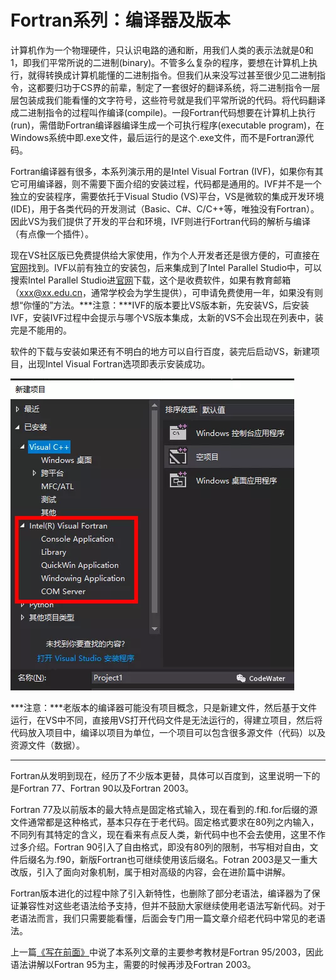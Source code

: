 # Fortran系列：编译器及版本

计算机作为一个物理硬件，只认识电路的通和断，用我们人类的表示法就是0和1，即我们平常所说的二进制(binary)。不管多么复杂的程序，要想在计算机上执行，就得转换成计算机能懂的二进制指令。但我们从来没写过甚至很少见二进制指令，这都要归功于CS界的前辈，制定了一套很好的翻译系统，将二进制指令一层层包装成我们能看懂的文字符号，这些符号就是我们平常所说的代码。将代码翻译成二进制指令的过程叫作编译(compile)。一段Fortran代码想要在计算机上执行(run)，需借助Fortran编译器编译生成一个可执行程序(executable program)，在Windows系统中即.exe文件，最后运行的是这个.exe文件，而不是Fortran源代码。



Fortran编译器有很多，本系列演示用的是Intel Visual Fortran (IVF)，如果你有其它可用编译器，则不需要下面介绍的安装过程，代码都是通用的。IVF并不是一个独立的安装程序，需要依托于Visual Studio (VS)平台，VS是微软的集成开发环境(IDE)，用于各类代码的开发测试（Basic、C#、C/C++等，唯独没有Fortran）。因此VS为我们提供了开发的平台和环境，IVF则进行Fortran代码的解析与编译（有点像一个插件）。



现在VS社区版已免费提供给大家使用，作为个人开发者还是很方便的，可直接在[官网](https://visualstudio.microsoft.com/zh-hans/downloads/)找到。IVF以前有独立的安装包，后来集成到了Intel Parallel Studio中，可以搜索Intel Parallel Studio进[官网](https://software.intel.com/en-us/parallel-studio-xe)下载，这个是收费软件，如果有教育邮箱（xxx@xx.edu.cn，通常学校会为学生提供），可申请免费使用一年，如果没有则想“你懂的”方法。***注意：***IVF的版本要比VS版本新，先安装VS，后安装IVF，安装IVF过程中会提示与哪个VS版本集成，太新的VS不会出现在列表中，装完是不能用的。



软件的下载与安装如果还有不明白的地方可以自行百度，装完后启动VS，新建项目，出现Intel Visual Fortran选项即表示安装成功。

![img](attachments/Fortran系列：编译器及版本01.webp)

***注意：***老版本的编译器可能没有项目概念，只是新建文件，然后基于文件运行，在VS中不同，直接用VS打开代码文件是无法运行的，得建立项目，然后将代码放入项目中，编译以项目为单位，一个项目可以包含很多源文件（代码）以及资源文件（数据）。



------



Fortran从发明到现在，经历了不少版本更替，具体可以百度到，这里说明一下的是Fortran 77、Fortran 90以及Fortran 2003。



Fortran 77及以前版本的最大特点是固定格式输入，现在看到的.f和.for后缀的源文件通常都是这种格式，基本只存在于老代码。固定格式要求在80列之内输入，不同列有其特定的含义，现在看来有点反人类，新代码中也不会去使用，这里不作过多介绍。Fortran 90引入了自由格式，即没有80列的限制，书写相对自由，文件后缀名为.f90，新版Fortran也可继续使用该后缀名。Fotran 2003是又一重大改版，引入了面向对象机制，属于相对高级的内容，会在进阶篇中讲解。



Fortran版本进化的过程中除了引入新特性，也删除了部分老语法，编译器为了保证兼容性对这些老语法给予支持，但并不鼓励大家继续使用老语法写新代码。对于老语法而言，我们只需要能看懂，后面会专门用一篇文章介绍老代码中常见的老语法。



上一篇[《写在前面》](Fortran系列：写在前面.md)中说了本系列文章的主要参考教材是Fortran 95/2003，因此语法讲解以Fortran 95为主，需要的时候再涉及Fortran 2003。